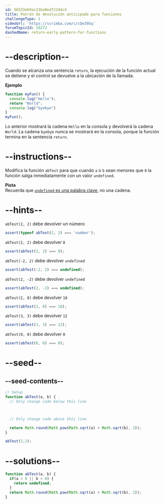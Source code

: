 ```yaml
---
id: 56533eb9ac21ba0edf2244c4
title: Patrón de devolución anticipado para funciones
challengeType: 1
videoUrl: 'https://scrimba.com/c/cQe39Sq'
forumTopicId: 18272
dashedName: return-early-pattern-for-functions
---
```


# --description--

Cuando se alcanza una sentencia `return`, la ejecución de la función actual se detiene y el control se devuelve a la ubicación de la llamada.

**Ejemplo**

```js
function myFun() {
  console.log("Hello");
  return "World";
  console.log("byebye")
}
myFun();
```

Lo anterior mostrará la cadena `Hello` en la consola y devolverá la cadena `World`. La cadena `byebye` nunca se mostrará en la consola, porque la función termina en la sentencia `return`.

# --instructions--

Modifica la función `abTest` para que cuando `a` o `b` sean menores que `0` la función salga inmediatamente con un valor `undefined`.

**Pista**  
Recuerda que <a href="https://platform-ui.topcoder.com/learn/freeCodeCamp/javascript-algorithms-and-data-structures/basic-javascript/understanding-uninitialized-variables" target="_blank" rel="noopener noreferrer nofollow"><code>undefined</code> es una palabra clave</a>, no una cadena.

# --hints--

`abTest(2, 2)` debe devolver un número

```js
assert(typeof abTest(2, 2) === 'number');
```

`abTest(2, 2)` debe devolver `8`

```js
assert(abTest(2, 2) === 8);
```

`abTest(-2, 2)` debe devolver `undefined`

```js
assert(abTest(-2, 2) === undefined);
```

`abTest(2, -2)` debe devolver `undefined`

```js
assert(abTest(2, -2) === undefined);
```

`abTest(2, 8)` debe devolver `18`

```js
assert(abTest(2, 8) === 18);
```

`abTest(3, 3)` debe devolver `12`

```js
assert(abTest(3, 3) === 12);
```

`abTest(0, 0)` debe devolver `0`

```js
assert(abTest(0, 0) === 0);
```

# --seed--

## --seed-contents--

```js
// Setup
function abTest(a, b) {
  // Only change code below this line



  // Only change code above this line

  return Math.round(Math.pow(Math.sqrt(a) + Math.sqrt(b), 2));
}

abTest(2,2);
```

# --solutions--

```js
function abTest(a, b) {
  if(a < 0 || b < 0) {
    return undefined;
  }
  return Math.round(Math.pow(Math.sqrt(a) + Math.sqrt(b), 2));
}
```
